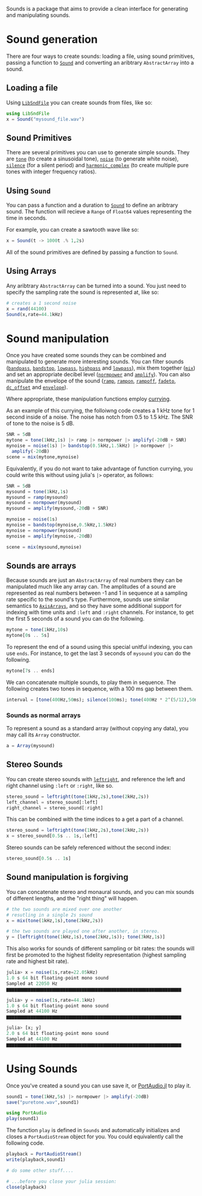 Sounds is a package that aims to provide a clean interface for generating and manipulating sounds.

# Sound generation

There are four ways to create sounds: loading a file, using sound primitives,
passing a function to [`Sound`](@ref) and converting an aribtrary
`AbstractArray` into a sound.

## Loading a file

Using [`LibSndFile`](https://github.com/JuliaAudio/LibSndFile.jl) you can create
sounds from files, like so:

```julia
using LibSndFile
x = Sound("mysound_file.wav")
```

## Sound Primitives

There are several primitives you can use to generate simple
sounds. They are [`tone`](@ref) (to create a sinusoidal tone), [`noise`](@ref) (to generate
white noise), [`silence`](@ref) (for a silent period) and
[`harmonic_complex`](@ref) (to create multiple pure tones with integer frequency
ratios).

## Using `Sound`

You can pass a function and a duration to [`Sound`](@ref) to define an aribtrary
sound. The function will recieve a `Range` of `Float64` values representing the time in
seconds. 

For example, you can create a sawtooth wave like so:

```julia
x = Sound(t -> 1000t .% 1,2s)
```

All of the sound primitives are defined by passing a function to `Sound`.

## Using Arrays

Any aribtrary `AbstractArray` can be turned into a sound. You just need to
specify the sampling rate the sound is represented at, like so:

```julia
# creates a 1 second noise
x = rand(44100)
Sound(x,rate=44.1kHz)
```

# Sound manipulation

Once you have created some sounds they can be combined and manipulated to
generate more interesting sounds. You can filter sounds ([`bandpass`](@ref),
[`bandstop`](@ref), [`lowpass`](@ref), [`highpass`](@ref) and
[`lowpass`](@ref)), mix them together ([`mix`](@ref)) and set an appropriate
decibel level ([`normpower`](@ref) and [`amplify`](@ref)). You can also
manipulate the envelope of the sound ([`ramp`](@ref), [`rampon`](@ref),
[`rampoff`](@ref), [`fadeto`](@ref), [`dc_offset`](@ref) and [`envelope`](@ref)).

Where appropriate, these manipulation functions employ
[currying](https://en.wikipedia.org/wiki/Currying).

As an example of this currying, the folloiwng code creates a 1 kHz tone for 1
second inside of a noise. The noise has notch from 0.5 to 1.5 kHz. The SNR of
tone to the noise is 5 dB.

```julia
SNR = 5dB
mytone = tone(1kHz,1s) |> ramp |> normpower |> amplify(-20dB + SNR)
mynoise = noise(1s) |> bandstop(0.5kHz,1.5kHz) |> normpower |>
  amplify(-20dB)
scene = mix(mytone,mynoise)
```

Equivalently, if you do not want to take advantage of function currying, you could write this without using julia's `|>` operator, as follows:

```julia
SNR = 5dB
mysound = tone(1kHz,1s)
mysound = ramp(mysound)
mysound = normpower(mysound)
mysound = amplify(mysound,-20dB + SNR)

mynoise = noise(1s)
mynoise = bandstop(mynoise,0.5kHz,1.5kHz)
mynoise = normpower(mysound)
mynoise = amplify(mynoise,-20dB)

scene = mix(mysound,mynoise)
```

## Sounds are arrays

Because sounds are just an `AbstractArray` of real numbers they can be
manipulated much like any array can. The amplitudes of a sound are represented
as real numbers between -1 and 1 in sequence at a sampling rate specific to the
sound's type. Furthermore, sounds use similar semantics to
[`AxisArrays`](https://github.com/JuliaArrays/AxisArrays.jl), and so they have
some additional support for indexing with time units and `:left` and
`:right` channels. For instance, to get the first 5 seconds of a sound you can
do the following.

```julia
mytone = tone(1kHz,10s)
mytone[0s .. 5s]
```

To represent the end of a sound using this special unitful indexing, you can use
`ends`. For instance, to get the last 3 seconds of `mysound` you can do the
following.

```julia
mytone[7s .. ends]
```

We can concatenate multiple sounds, to play them in sequence. The
following creates two tones in sequence, with a 100 ms gap between them.

```julia
interval = [tone(400Hz,50ms); silence(100ms); tone(400Hz * 2^(5/12),50ms)]
```

### Sounds as normal arrays

To represent a sound as a standard array (without copying any data), you may call its `Array` constructor.

```julia
a = Array(mysound)
```

## Stereo Sounds

You can create stereo sounds with [`leftright`](@ref), and reference the left and right channel using `:left` or `:right`, like so.

```julia
stereo_sound = leftright(tone(1kHz,2s),tone(2kHz,2s))
left_channel = stereo_sound[:left]
right_channel = stereo_sound[:right]
```

This can be combined with the time indices to a get a part of a channel.

```julia
stereo_sound = leftright(tone(1kHz,2s),tone(2kHz,2s))
x = stereo_sound[0.5s .. 1s,:left]
```

Stereo sounds can be safely referenced without the second index:

```julia
stereo_sound[0.5s .. 1s]
```

## Sound manipulation is forgiving

You can concatenate stereo and monaural sounds, and you can mix sounds of
different lengths, and the "right thing" will happen.

```julia
# the two sounds are mixed over one another
# resutling in a single 2s sound
x = mix(tone(1kHz,1s),tone(2kHz,2s)) 

# the two sounds are played one after another, in stereo.
y = [leftright(tone(1kHz,1s),tone(2kHz,1s)); tone(3kHz,1s)]
```

This also works for sounds of different sampling or bit rates: the sounds will
first be promoted to the highest fidelity representation (highest sampling rate
and highest bit rate).

```julia
julia> x = noise(1s,rate=22.05kHz)
1.0 s 64 bit floating-point mono sound
Sampled at 22050 Hz
▆▆▆▆▆▆▆▆▆▆▆▆▆▆▆▆▆▆▆▆▆▆▆▆▆▆▆▆▆▆▆▆▆▆▆▆▆▆▆▆▆▆▆▆▆▆▆▆▆▆▆▆▆▆▆▆▆▆▆▆▆▆▆▆▆

julia> y = noise(1s,rate=44.1kHz)
1.0 s 64 bit floating-point mono sound
Sampled at 44100 Hz
▆▆▆▆▆▆▆▆▆▆▆▆▆▆▆▆▆▆▆▆▆▆▆▆▆▆▆▆▆▆▆▆▆▆▆▆▆▆▆▆▆▆▆▆▆▆▆▆▆▆▆▆▆▆▆▆▆▆▆▆▆▆▆▆▆

julia> [x; y]
2.0 s 64 bit floating-point mono sound
Sampled at 44100 Hz
▆▆▆▆▆▆▆▆▆▆▆▆▆▆▆▆▆▆▆▆▆▆▆▆▆▆▆▆▆▆▆▆▆▆▆▆▆▆▆▆▆▆▆▆▆▆▆▆▆▆▆▆▆▆▆▆▆▆▆▆▆▆▆▆▆

```

# Using Sounds

Once you've created a sound you can use save it, or 
[PortAudio.jl](https://github.com/JuliaAudio/PortAudio.jl) to play it.

```julia
sound1 = tone(1kHz,5s) |> normpower |> amplify(-20dB)
save("puretone.wav",sound1)

using PortAudio
play(sound1)
```

The function `play` is defined in `Sounds` and automatically initializes and
closes a `PortAudioStream` object for you. You could equivalently call the
following code.

```julia
playback = PortAudioStream()
write(playback,sound1)

# do some other stuff....

# ...before you close your julia session:
close(playback)
```
